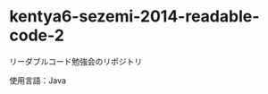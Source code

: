 kentya6-sezemi-2014-readable-code-2
===================================

リーダブルコード勉強会のリポジトリ

使用言語：Java
